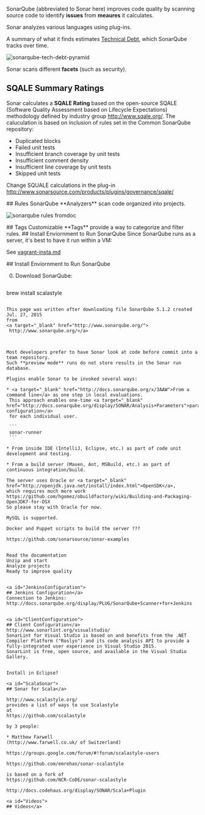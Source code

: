 SonarQube (abbreviated to Sonar here)
improves code quality by scanning source code
to identify **issues** from **meaures** it calculates.

Sonar analyzes various languages 
using plug-ins.

A summary of what it finds estimates <a target="_blank" href="http://docs.sonarqube.org/display/SONAR/Technical+Debt">
Technical Debt</a>, 
which SonarQube tracks over time.

![sonarqube-tech-debt-pyramid](https://cloud.githubusercontent.com/assets/300046/10703589/eacf50be-7985-11e5-9f2f-70fc2f6f1986.jpeg)

Sonar scans different **facets** (such as security).

## SQALE Summary Ratings
Sonar calculates a **SQALE Rating** based on the open-source
SQALE (Software Quality Assessment based on Lifecycle Expectations) methodology defined by industry group 
http://www.sqale.org/. The caluculation is based on inclusion of rules set in the Common SonarQube repository:

 * Duplicated blocks
 * Failed unit tests
 * Insufficient branch coverage by unit tests
 * Insufficient comment density
 * Insufficient line coverage by unit tests
 * Skipped unit tests

Change SQUALE calculations in the plug-in 
http://www.sonarsource.com/products/plugins/governance/sqale/

<a id="Rules">
## Rules</a>
SonarQube **Analyzers** scan code organized into projects.

![sonarqube rules fromdoc](https://cloud.githubusercontent.com/assets/300046/10703031/0e192d50-7982-11e5-9a35-30cbeab3c69d.jpeg)

<a id="Tags">
## Tags</a>
Customizable **Tags** provide a way to categorize and filter rules.


<a id="InstallSonarQubeEnv">
## Install Enviornment to Run SonarQube</a>
Since SonarQube runs as a server, it's best to have it run
within a VM:

  See <a href="vagrant-insta.md">vagrant-insta.md</a>

<a id="InstallSonarQubeEnv">
## Install Enviornment to Run SonarQube</a>

0. Download SonarQube:

   ```
brew install scalastyle
   ```

This page was written after downloading file SonarQube 5.1.2 created Jul. 27, 2015
from 
<a target="_blank" href="http://www.sonarqube.org/">
	http://www.sonarqube.org/</a>



Most developers prefer to have Sonar look at code before commit into a team repository.
Such **preview mode** runs do not store results in the Sonar run database.

Plugins enable Sonar to be invoked several ways:

  * <a target="_blank" href="http://docs.sonarqube.org/x/3AAW">From a command line</a> as one step in local evaluations.
    This approach enables one-time <a target="_blank" href="http://docs.sonarqube.org/display/SONAR/Analysis+Parameters">parameter configuration</a> 
    for each individual user.

    ```
    sonar-runner
    ```

  * From inside IDE (IntelliJ, Eclipse, etc.) as part of code unit development and testing.

  * From a build server (Maven, Ant, MSBuild, etc.) as part of continuous integration/build.

The server uses Oracle or <a target="_blank" href="http://openjdk.java.net/install/index.html">OpenSDK</a>,
which requires much more work 
https://github.com/hgomez/obuildfactory/wiki/Building-and-Packaging-OpenJDK7-for-OSX
So please stay with Oracle for now.

MySQL is supported.

Docker and Puppet scripts to build the server ???

https://github.com/sonarsource/sonar-examples


Read the documentation
Unzip and start
Analyze projects
Ready to improve quality


<a id="JenkinsConfiguration">
## Jenkins Configuration</a>
Connection to Jenkins:
http://docs.sonarqube.org/display/PLUG/SonarQube+Scanner+for+Jenkins


<a id="ClientConfiguration">
## Client Configuration</a>
http://www.sonarlint.org/visualstudio/
SonarLint for Visual Studio is based on and benefits from the .NET Compiler Platform ("Roslyn") and its code analysis API to provide a fully-integrated user experience in Visual Studio 2015.
SonarLint is free, open source, and available in the Visual Studio Gallery.


Install in Eclipse?

<a id="ScalaSonar">
## Sonar for Scala</a>

http://www.scalastyle.org/
provides a list of ways to use Scalastyle
at
https://github.com/scalastyle

by 3 people:

   * Matthew Farwell
   (http://www.farwell.co.uk/ of Switzerland)

https://groups.google.com/forum/#!forum/scalastyle-users

https://github.com/emrehan/sonar-scalastyle

is based on a fork of
https://github.com/NCR-CoDE/sonar-scalastyle

http://docs.codehaus.org/display/SONAR/Scala+Plugin

<a id="Videos">
## Videos</a>
